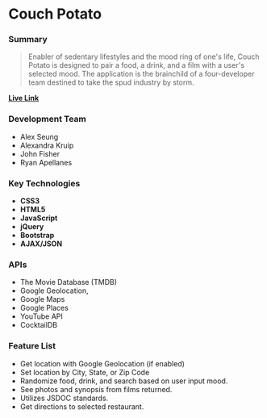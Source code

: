 Couch Potato
===============

### Summary
>Enabler of sedentary lifestyles and the mood ring of one's life, 
Couch Potato is designed to pair a food, a drink, 
and a film with a user's selected mood. The application is the 
brainchild of a four-developer team destined to take the spud 
industry by storm. 

**[Live Link](http://www.FisherCode.com/apps/ever_hungry)**

### Development Team
- Alex Seung
- Alexandra Kruip
- John Fisher
- Ryan Apellanes
  
### Key Technologies
- **CSS3**
- **HTML5**
- **JavaScript**
- **jQuery**
- **Bootstrap**
- **AJAX/JSON**

### APIs
- The Movie Database (TMDB) 
- Google Geolocation, 
- Google Maps
- Google Places
- YouTube API
- CocktailDB

### Feature List
- Get location with Google Geolocation (if enabled)
- Set location by City, State, or Zip Code
- Randomize food, drink, and  search based on user input mood.
- See photos and synopsis from films returned.
- Utilizes JSDOC standards.
- Get directions to selected restaurant.

